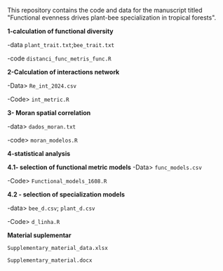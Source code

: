 
This repository contains the code and data for the manuscript titled "Functional evenness drives plant-bee specialization in tropical forests".


**1-calculation of functional diversity**

-data `plant_trait.txt`;`bee_trait.txt`

-code `distanci_func_metris_func.R`



**2-Calculation of interactions network**

-Data> `Re_int_2024.csv`

-Code> `int_metric.R`


**3- Moran spatial correlation**

-data> `dados_moran.txt`

-code> `moran_modelos.R`


**4-statistical analysis**

**4.1- selection of functional metric models**
-Data> `func_models.csv` 

-Code> `Functional_models_1608.R`

**4.2 - selection of specialization models**

-data> `bee_d.csv`; `plant_d.csv`

-Code> `d_linha.R`

**Material suplementar**

`Supplementary_material_data.xlsx`

`Supplementary_material.docx`



